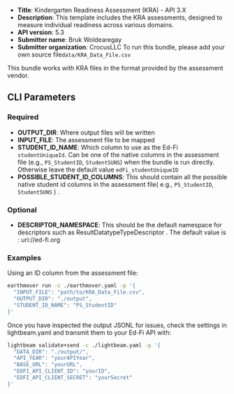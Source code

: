 * **Title**: Kindergarten Readiness Assessment (KRA) - API 3.X
* **Description**: This template includes the KRA assessments, designed to measure individual readiness across various domains.
* **API version**: 5.3
* **Submitter name**: Bruk Woldearegay
* **Submitter organization**: CrocusLLC
To run this bundle, please add your own source file<code>data/KRA_Data_File.csv</code>

This bundle works with KRA files in the format provided by the assessment vendor. 

## CLI Parameters

### Required
- **OUTPUT_DIR**: Where output files will be written
- **INPUT_FILE**: The assessment file to be mapped
- **STUDENT_ID_NAME**: Which column to use as the Ed-Fi `studentUniqueId`. Can be one of the native columns in the assessment file (e.g., `PS_StudentID`, `StudentSUNS`) when the bundle is run directly. Otherwise leave the default value `edFi_studentUniqueID` 
- **POSSIBLE_STUDENT_ID_COLUMNS**: This should contain all the possible native student id columns in the assessment file( e.g., `PS_StudentID`, `StudentSUNS` ) . 
### Optional
- **DESCRIPTOR_NAMESPACE**: This should be the default namespace for descriptors such as ResultDatatypeTypeDescriptor . The default value is : uri://ed-fi.org

### Examples

Using an ID column from the assessment file:
```bash
earthmover run -c ./earthmover.yaml -p '{
  "INPUT_FILE": "path/to/KRA_Data_File.csv",
  "OUTPUT_DIR": "./output",
  "STUDENT_ID_NAME": "PS_StudentID"
}'
```

Once you have inspected the output JSONL for issues, check the settings in lightbeam.yaml and transmit them to your Ed-Fi API with:

```bash
lightbeam validate+send -c ./lightbeam.yaml -p '{
  "DATA_DIR": "./output/",
  "API_YEAR": "yourAPIYear",
  "BASE_URL": "yourURL",
  "EDFI_API_CLIENT_ID": "yourID",
  "EDFI_API_CLIENT_SECRET": "yourSecret"
}'
```